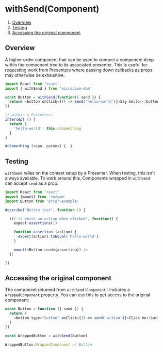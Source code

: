 # withSend(Component)

1. [Overview](#overview)
2. [Testing](#testing)
3. [Accessing the original component](#accessing-the-original-component)

## Overview

A higher order component that can be used to connect a component deep
within the component tree to its associated presenter. This is useful
for requesting work from Presenters where passing down callbacks as
props may otherwise be exhaustive.

```javascript
import React from 'react'
import { withSend } from 'microcosm-dom'

const Button = withSend(function({ send }) {
  return <button onClick={() => send('hello-world')}>Say hello!</button>
})
```

```javascript
// within a Presenter:
intercept () {
  return {
    'hello-world': this.doSomething
  }
}

doSomething (repo, params) {  }
```

## Testing

`withSend` relies on the context setup by a Presenter. When testing,
this isn't always available. To work around this, Components wrapped
in `withSend` can accept `send` as a prop:

```javascript
import React from 'react'
import {mount} from 'enzyme'
import Button from 'prior-example'

describe('Button test', function () {

  it('it emits an action when clicked', function() {
    expect.assertions(1)

    function assertion (action) {
      expect(action).toEqual('hello-world')
    }

    mount(<Button send={assertion}) />
  })

})
```

## Accessing the original component

The component returned from `withSend(Component)` includes a
`WrappedComponent` property. You can use this to get access to the
original component:

```javascript
const Button = function ({ send }) {
  return (
    <button type="button" onClick={() => send('action')}>Click me</button>
  )
})

const WrappedButton = withSend(Button)

WrappedButton.WrappedComponent // Button
```
